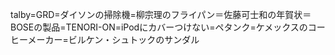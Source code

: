 talby=GRD=ダイソンの掃除機=柳宗理のフライパン＝佐藤可士和の年賀状＝BOSEの製品=TENORI-ON=iPodにカバーつけない=ペタンク=ケメックスのコーヒーメーカー=ビルケン・シュトックのサンダル

